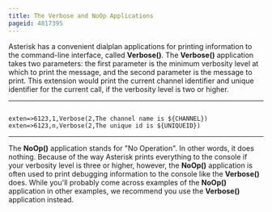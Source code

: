 ```yaml
---
title: The Verbose and NoOp Applications
pageid: 4817395
---
```


Asterisk has a convenient dialplan applications for printing information to the command-line interface, called **Verbose()**. The **Verbose()** application takes two parameters: the first parameter is the minimum verbosity level at which to print the message, and the second parameter is the message to print. This extension would print the current channel identifier and unique identifier for the current call, if the verbosity level is two or higher.




---

  
  


```

exten=>6123,1,Verbose(2,The channel name is ${CHANNEL})
exten=>6123,n,Verbose(2,The unique id is ${UNIQUEID})

```



---


The **NoOp()** application stands for "No Operation". In other words, it does nothing. Because of the way Asterisk prints everything to the console if your verbosity level is three or higher, however, the **NoOp()** application is often used to print debugging information to the console like the **Verbose()** does. While you'll probably come across examples of the **NoOp()** application in other examples, we recommend you use the **Verbose()** application instead.

